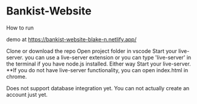 # Bankist-Website
How to run

demo at https://bankist-website-blake-n.netlify.app/

Clone or download the repo Open project folder in vscode Start your live-server. you can use a live-server extension or you can type 'live-server' in the terminal if you have node.js installed. Either way Start your live-server. **If you do not have live-server functionality, you can open index.html in chrome.

Does not support database integration yet. You can not actually create an account just yet.
